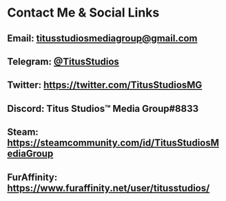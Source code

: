 # Contact Me & Social Links

## Email: titusstudiosmediagroup@gmail.com
## Telegram: [@TitusStudios](https://t.me/titusstudios)
## Twitter: https://twitter.com/TitusStudiosMG
## Discord: Titus Studios™ Media Group#8833
## Steam: https://steamcommunity.com/id/TitusStudiosMediaGroup
## FurAffinity: https://www.furaffinity.net/user/titusstudios/
